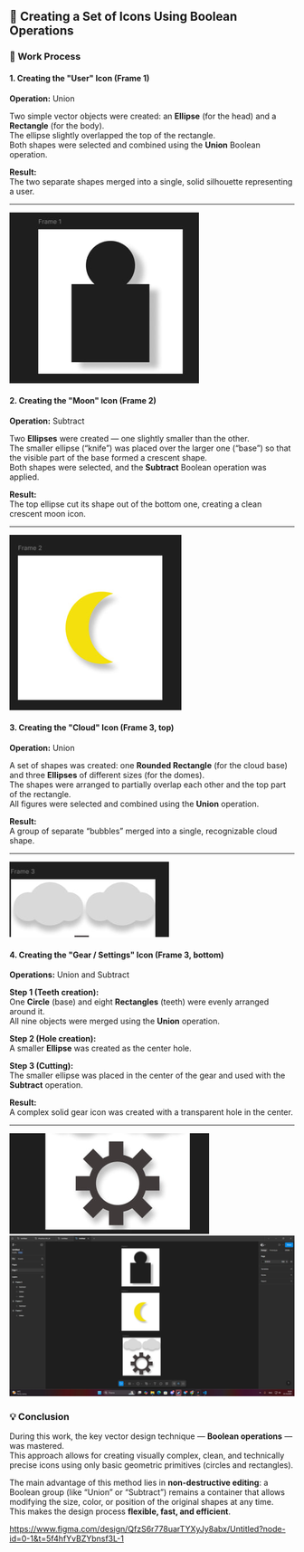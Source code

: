 ## 🧩 Creating a Set of Icons Using Boolean Operations

### 🔹 Work Process

#### 1. Creating the "User" Icon (Frame 1)
**Operation:** Union  

Two simple vector objects were created: an **Ellipse** (for the head) and a **Rectangle** (for the body).  
The ellipse slightly overlapped the top of the rectangle.  
Both shapes were selected and combined using the **Union** Boolean operation.  

**Result:**  
The two separate shapes merged into a single, solid silhouette representing a user.

---
![](./img/1.jpg)

#### 2. Creating the "Moon" Icon (Frame 2)
**Operation:** Subtract  

Two **Ellipses** were created — one slightly smaller than the other.  
The smaller ellipse (“knife”) was placed over the larger one (“base”) so that the visible part of the base formed a crescent shape.  
Both shapes were selected, and the **Subtract** Boolean operation was applied.  

**Result:**  
The top ellipse cut its shape out of the bottom one, creating a clean crescent moon icon.

---
![](./img/2.jpg)
#### 3. Creating the "Cloud" Icon (Frame 3, top)
**Operation:** Union  

A set of shapes was created: one **Rounded Rectangle** (for the cloud base) and three **Ellipses** of different sizes (for the domes).  
The shapes were arranged to partially overlap each other and the top part of the rectangle.  
All figures were selected and combined using the **Union** operation.  

**Result:**  
A group of separate “bubbles” merged into a single, recognizable cloud shape.

---
![](./img/3.jpg)

#### 4. Creating the "Gear / Settings" Icon (Frame 3, bottom)
**Operations:** Union and Subtract  

**Step 1 (Teeth creation):**  
One **Circle** (base) and eight **Rectangles** (teeth) were evenly arranged around it.  
All nine objects were merged using the **Union** operation.  

**Step 2 (Hole creation):**  
A smaller **Ellipse** was created as the center hole.  

**Step 3 (Cutting):**  
The smaller ellipse was placed in the center of the gear and used with the **Subtract** operation.  

**Result:**  
A complex solid gear icon was created with a transparent hole in the center.

---
![](./img/4.jpg)
![](./img/5.jpg)

### 💡 Conclusion
During this work, the key vector design technique — **Boolean operations** — was mastered.  
This approach allows for creating visually complex, clean, and technically precise icons using only basic geometric primitives (circles and rectangles).  

The main advantage of this method lies in **non-destructive editing**: a Boolean group (like “Union” or “Subtract”) remains a container that allows modifying the size, color, or position of the original shapes at any time.  
This makes the design process **flexible, fast, and efficient**.


https://www.figma.com/design/QfzS6r778uarTYXyJy8abx/Untitled?node-id=0-1&t=5f4hfYvBZYbnsf3L-1